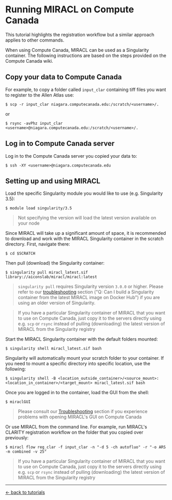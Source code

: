 # Running MIRACL on Compute Canada

This tutorial highlights the registration workflow but a similar approach
applies to other commands.

When using Compute Canada, MIRACL can be used as a Singularity container. The 
following instructions are based on the steps provided on the Compute Canada 
wiki.

## Copy your data to Compute Canada

For example, to copy a folder called `input_clar` containing tiff files you
want to register to the Allen Atlas use:

```
$ scp -r input_clar niagara.computecanada.edu:/scratch/<username>/.
```

or 

```
$ rsync -avPhz input_clar <username>@niagara.computecanada.edu:/scratch/<username>/.
```
 
## Log in to Compute Canada server

Log in to the Compute Canada server you copied your data to:

```
$ ssh -XY <username>@niagara.computecanada.edu
```

## Setting up and using MIRACL

Load the specific Singularity module you would like to use (e.g. Singularity 3.5):

```
$ module load singularity/3.5
```

> Not specifying the version will load the latest version available on your node

Since MIRACL will take up a significant amount of space, it is recommended to
download and work with the MIRACL Singularity container in the scratch
directory. First, navigate there:

```
$ cd $SCRATCH
```

Then pull (download) the Singularity container:

```
$ singularity pull miracl_latest.sif library://aiconslab/miracl/miracl:latest
```

> `singularity pull` requires Singularity version `3.0.0` or higher. Please refer
to our [troubleshooting](../../../troubleshooting.md) section ("Q: Can I build a 
Singularity container from the latest MIRACL image on Docker Hub") if you are
using an older version of Singularity.

> If you have a particular Singularity container of MIRACL that you want to use
on Compute Canada, just copy it to the servers directly using e.g. `scp` or 
`rsync` instead of pulling (downloading) the latest version of MIRACL from the 
Singularity registry

Start the MIRACL Singularity container with the default folders mounted:

```
$ singularity shell miracl_latest.sif bash
```

Singularity will automatically mount your scratch folder to your container.
If you need to mount a specific directory into specific location, use the 
following:

```
$ singularity shell -B <location_outside_container>/<source_mount>:<location_in_container>/<target_mount> miracl_latest.sif bash
```

Once you are logged in to the container, load the GUI from the shell:

```
$ miraclGUI
```

> Please consult our [Troubleshooting](../../../troubleshooting.md) section if you experience problems with 
opening MIRACL's GUI on Compute Canada

Or use MIRACL from the command line. For example, run MIRACL's CLARITY 
registration workflow on the folder that you copied over previously:

```
$ miracl flow reg_clar -f input_clar -n "-d 5 -ch autofluo" -r "-o ARS -m combined -v 25"
```

> If you have a particular Singularity container of MIRACL that you want to use
on Compute Canada, just copy it to the servers directly using e.g. `scp` or `rsync`
instead of pulling (downloading) the latest version of MIRACL from the 
Singularity registry

---

[<- back to tutorials](../../../tutorials.md)
